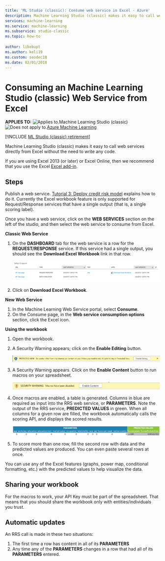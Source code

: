 ```yaml
---
title: 'ML Studio (classic): Consume web service in Excel - Azure'
description: Machine Learning Studio (classic) makes it easy to call web services directly from Excel without the need to write any code.
services: machine-learning
ms.service: machine-learning
ms.subservice: studio-classic
ms.topic: how-to

author: likebupt
ms.author: keli19
ms.custom: seodec18
ms.date: 02/01/2018
---
```

# Consuming an Machine Learning Studio (classic) Web Service from Excel

**APPLIES TO:**  ![Applies to.](../../../includes/media/aml-applies-to-skus/yes.png)Machine Learning Studio (classic)   ![Does not apply to.](../../../includes/media/aml-applies-to-skus/no.png)[Azure Machine Learning](../overview-what-is-machine-learning-studio.md#ml-studio-classic-vs-azure-machine-learning-studio)

[!INCLUDE [ML Studio (classic) retirement](../../includes/machine-learning-studio-classic-deprecation.md)]

Machine Learning Studio (classic) makes it easy to call web services directly from Excel without the need to write any code.

If you are using Excel 2013 (or later) or Excel Online, then we recommend that you use the Excel [Excel add-in](excel-add-in-for-web-services.md).

## Steps
Publish a web service. [Tutorial 3: Deploy credit risk model](tutorial-part3-credit-risk-deploy.md) explains how to do it. Currently the Excel workbook feature is only supported for Request/Response services that have a single output (that is, a single scoring label). 

Once you have a web service, click on the **WEB SERVICES** section on the left of the studio, and then select the web service to consume from Excel.

**Classic Web Service**

1. On the **DASHBOARD** tab for the web service is a row for the **REQUEST/RESPONSE** service. If this service had a single output, you should see the **Download Excel Workbook** link in that row.

    ![Download Excel Workbook using the Studio (classic) Web Service portal](./media/consuming-from-excel/excellink.png)
2. Click on **Download Excel Workbook**.

**New Web Service**

1. In the Machine Learning Web Service portal, select **Consume**.
2. On the Consume page, in the **Web service consumption options** section, click the Excel icon.

**Using the workbook**

1. Open the workbook.
2. A Security Warning appears; click on the **Enable Editing** button.

    ![Enable editing to remove the protected view security warning](./media/consuming-from-excel/enableeditting.png)
3. A Security Warning appears. Click on the **Enable Content** button to run macros on your spreadsheet.

    ![Enable Content to dismiss the Security Warning disabling macros](./media/consuming-from-excel/enablecontent.png)
4. Once macros are enabled, a table is generated. Columns in blue are required as input into the RRS web service, or **PARAMETERS**. Note the output of the RRS service, **PREDICTED VALUES** in green. When all columns for a given row are filled, the workbook automatically calls the scoring API, and displays the scored results.

    ![Table for parameter inputs and the resulting predicted values](./media/consuming-from-excel/sampletable.png)
5. To score more than one row, fill the second row with data and the predicted values are produced. You can even paste several rows at once.

You can use any of the Excel features (graphs, power map, conditional formatting, etc.) with the predicted values to help visualize the data.

## Sharing your workbook
For the macros to work, your API Key must be part of the spreadsheet. That means that you should share the workbook only with entities/individuals you trust.

## Automatic updates
An RRS call is made in these two situations:

1. The first time a row has content in all of its **PARAMETERS**
2. Any time any of the **PARAMETERS** changes in a row that had all of its **PARAMETERS** entered.